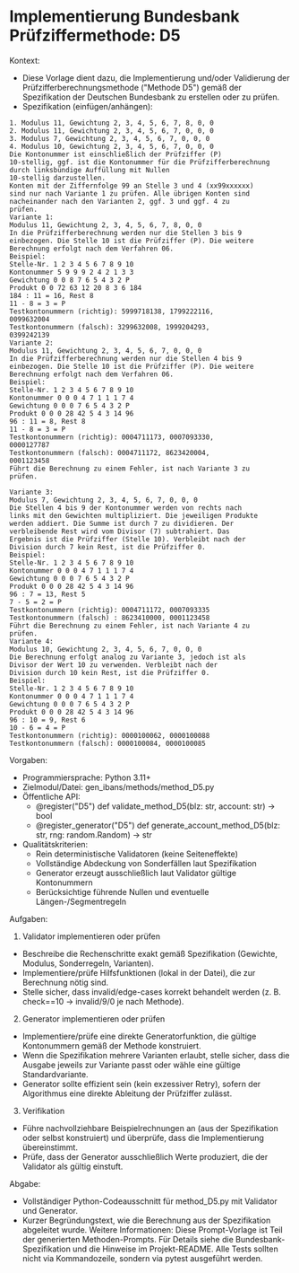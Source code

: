 # Implementierung Bundesbank Prüfziffermethode: D5

Kontext:
- Diese Vorlage dient dazu, die Implementierung und/oder Validierung der Prüfzifferberechnungsmethode ("Methode D5") gemäß der Spezifikation der Deutschen Bundesbank zu erstellen oder zu prüfen.
- Spezifikation (einfügen/anhängen):

```Text
1. Modulus 11, Gewichtung 2, 3, 4, 5, 6, 7, 8, 0, 0
2. Modulus 11, Gewichtung 2, 3, 4, 5, 6, 7, 0, 0, 0
3. Modulus 7, Gewichtung 2, 3, 4, 5, 6, 7, 0, 0, 0
4. Modulus 10, Gewichtung 2, 3, 4, 5, 6, 7, 0, 0, 0
Die Kontonummer ist einschließlich der Prüfziffer (P)
10-stellig, ggf. ist die Kontonummer für die Prüfzifferberechnung
durch linksbündige Auffüllung mit Nullen
10-stellig darzustellen.
Konten mit der Ziffernfolge 99 an Stelle 3 und 4 (xx99xxxxxx)
sind nur nach Variante 1 zu prüfen. Alle übrigen Konten sind
nacheinander nach den Varianten 2, ggf. 3 und ggf. 4 zu
prüfen.
Variante 1:
Modulus 11, Gewichtung 2, 3, 4, 5, 6, 7, 8, 0, 0
In die Prüfzifferberechnung werden nur die Stellen 3 bis 9
einbezogen. Die Stelle 10 ist die Prüfziffer (P). Die weitere
Berechnung erfolgt nach dem Verfahren 06.
Beispiel:
Stelle-Nr. 1 2 3 4 5 6 7 8 9 10
Kontonummer 5 9 9 9 2 4 2 1 3 3
Gewichtung 0 0 8 7 6 5 4 3 2 P
Produkt 0 0 72 63 12 20 8 3 6 184
184 : 11 = 16, Rest 8
11 - 8 = 3 = P
Testkontonummern (richtig): 5999718138, 1799222116,
0099632004
Testkontonummern (falsch): 3299632008, 1999204293,
0399242139
Variante 2:
Modulus 11, Gewichtung 2, 3, 4, 5, 6, 7, 0, 0, 0
In die Prüfzifferberechnung werden nur die Stellen 4 bis 9
einbezogen. Die Stelle 10 ist die Prüfziffer (P). Die weitere
Berechnung erfolgt nach dem Verfahren 06.
Beispiel:
Stelle-Nr. 1 2 3 4 5 6 7 8 9 10
Kontonummer 0 0 0 4 7 1 1 1 7 4
Gewichtung 0 0 0 7 6 5 4 3 2 P
Produkt 0 0 0 28 42 5 4 3 14 96
96 : 11 = 8, Rest 8
11 - 8 = 3 = P
Testkontonummern (richtig): 0004711173, 0007093330,
0000127787
Testkontonummern (falsch): 0004711172, 8623420004,
0001123458
Führt die Berechnung zu einem Fehler, ist nach Variante 3 zu
prüfen.

Variante 3:
Modulus 7, Gewichtung 2, 3, 4, 5, 6, 7, 0, 0, 0
Die Stellen 4 bis 9 der Kontonummer werden von rechts nach
links mit den Gewichten multipliziert. Die jeweiligen Produkte
werden addiert. Die Summe ist durch 7 zu dividieren. Der
verbleibende Rest wird vom Divisor (7) subtrahiert. Das
Ergebnis ist die Prüfziffer (Stelle 10). Verbleibt nach der
Division durch 7 kein Rest, ist die Prüfziffer 0.
Beispiel:
Stelle-Nr. 1 2 3 4 5 6 7 8 9 10
Kontonummer 0 0 0 4 7 1 1 1 7 4
Gewichtung 0 0 0 7 6 5 4 3 2 P
Produkt 0 0 0 28 42 5 4 3 14 96
96 : 7 = 13, Rest 5
7 - 5 = 2 = P
Testkontonummern (richtig): 0004711172, 0007093335
Testkontonummern (falsch) : 8623410000, 0001123458
Führt die Berechnung zu einem Fehler, ist nach Variante 4 zu
prüfen.
Variante 4:
Modulus 10, Gewichtung 2, 3, 4, 5, 6, 7, 0, 0, 0
Die Berechnung erfolgt analog zu Variante 3, jedoch ist als
Divisor der Wert 10 zu verwenden. Verbleibt nach der
Division durch 10 kein Rest, ist die Prüfziffer 0.
Beispiel:
Stelle-Nr. 1 2 3 4 5 6 7 8 9 10
Kontonummer 0 0 0 4 7 1 1 1 7 4
Gewichtung 0 0 0 7 6 5 4 3 2 P
Produkt 0 0 0 28 42 5 4 3 14 96
96 : 10 = 9, Rest 6
10 - 6 = 4 = P
Testkontonummern (richtig): 0000100062, 0000100088
Testkontonummern (falsch): 0000100084, 0000100085
```

Vorgaben:
- Programmiersprache: Python 3.11+
- Zielmodul/Datei: gen_ibans/methods/method_D5.py
- Öffentliche API:
  - @register("D5") def validate_method_D5(blz: str, account: str) -> bool
  - @register_generator("D5") def generate_account_method_D5(blz: str, rng: random.Random) -> str
- Qualitätskriterien:
  - Rein deterministische Validatoren (keine Seiteneffekte)
  - Vollständige Abdeckung von Sonderfällen laut Spezifikation
  - Generator erzeugt ausschließlich laut Validator gültige Kontonummern
  - Berücksichtige führende Nullen und eventuelle Längen-/Segmentregeln

Aufgaben:
1) Validator implementieren oder prüfen
- Beschreibe die Rechenschritte exakt gemäß Spezifikation (Gewichte, Modulus, Sonderregeln, Varianten).
- Implementiere/prüfe Hilfsfunktionen (lokal in der Datei), die zur Berechnung nötig sind.
- Stelle sicher, dass invalid/edge-cases korrekt behandelt werden (z. B. check==10 -> invalid/9/0 je nach Methode).

2) Generator implementieren oder prüfen
- Implementiere/prüfe eine direkte Generatorfunktion, die gültige Kontonummern gemäß der Methode konstruiert.
- Wenn die Spezifikation mehrere Varianten erlaubt, stelle sicher, dass die Ausgabe jeweils zur Variante passt oder wähle eine gültige Standardvariante.
- Generator sollte effizient sein (kein exzessiver Retry), sofern der Algorithmus eine direkte Ableitung der Prüfziffer zulässt.

3) Verifikation
- Führe nachvollziehbare Beispielrechnungen an (aus der Spezifikation oder selbst konstruiert) und überprüfe, dass die Implementierung übereinstimmt.
- Prüfe, dass der Generator ausschließlich Werte produziert, die der Validator als gültig einstuft.

Abgabe:
- Vollständiger Python-Codeausschnitt für method_D5.py mit Validator und Generator.
- Kurzer Begründungstext, wie die Berechnung aus der Spezifikation abgeleitet wurde.
Weitere Informationen: Diese Prompt-Vorlage ist Teil der generierten Methoden-Prompts. Für Details siehe die Bundesbank-Spezifikation und die Hinweise im Projekt-README.
Alle Tests sollten nicht via Kommandozeile, sondern via pytest ausgeführt werden.
